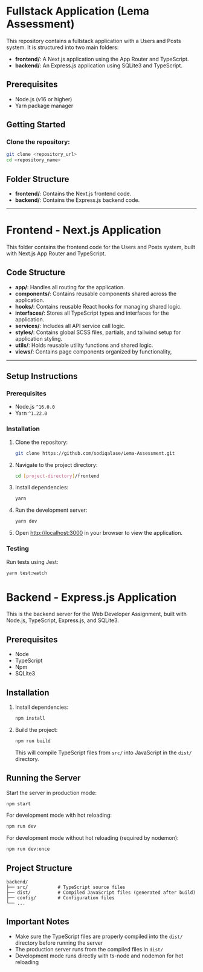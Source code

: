 # Fullstack Application (Lema Assessment)

This repository contains a fullstack application with a Users and Posts system. It is structured into two main folders:

- **frontend/**: A Next.js application using the App Router and TypeScript.
- **backend/**: An Express.js application using SQLite3 and TypeScript.

## Prerequisites

- Node.js (v16 or higher)
- Yarn package manager

## Getting Started

### Clone the repository:
```bash
git clone <repository_url>
cd <repository_name>
```


## Folder Structure

- **frontend/**: Contains the Next.js frontend code.
- **backend/**: Contains the Express.js backend code.

---

# Frontend - Next.js Application

This folder contains the frontend code for the Users and Posts system, built with Next.js App Router and TypeScript.

## Code Structure

- **app/**: Handles all routing for the application.
- **components/**: Contains reusable components shared across the application.
- **hooks/**: Contains reusable React hooks for managing shared logic.
- **interfaces/**: Stores all TypeScript types and interfaces for the application.
- **services/**: Includes all API service call logic.
- **styles/**: Contains global SCSS files, partials, and tailwind setup for application styling.
- **utils/**: Holds reusable utility functions and shared logic.
- **views/**: Contains page components organized by functionality, 
 
---

## Setup Instructions

### Prerequisites
- Node.js `^16.0.0`
- Yarn `^1.22.0`

### Installation

1. Clone the repository:

    ```bash
    git clone https://github.com/sodiqalase/Lema-Assessment.git
    ```

2. Navigate to the project directory:

    ```bash
    cd [project-directory]/frontend
    ```

3. Install dependencies:

    ```bash
    yarn
    ```

4. Run the development server:

    ```bash
    yarn dev
    ```

5. Open [http://localhost:3000](http://localhost:3000) in your browser to view the application.

### Testing

Run tests using Jest:

```bash
yarn test:watch
```


# Backend - Express.js Application

This is the backend server for the Web Developer Assignment, built with Node.js, TypeScript, Express.js, and SQLite3.

## Prerequisites

- Node
- TypeScript
- Npm
- SQLite3

## Installation

1. Install dependencies:

   ```bash
   npm install
   ```

2. Build the project:
   ```bash
   npm run build
   ```
   This will compile TypeScript files from `src/` into JavaScript in the `dist/` directory.

## Running the Server

Start the server in production mode:

```bash
npm start
```

For development mode with hot reloading:

```bash
npm run dev
```

For development mode without hot reloading (required by nodemon):

```bash
npm run dev:once
```

## Project Structure

```
backend/
├── src/           # TypeScript source files
├── dist/          # Compiled JavaScript files (generated after build)
├── config/        # Configuration files
└── ...
```

## Important Notes

- Make sure the TypeScript files are properly compiled into the `dist/` directory before running the server
- The production server runs from the compiled files in `dist/`
- Development mode runs directly with ts-node and nodemon for hot reloading

